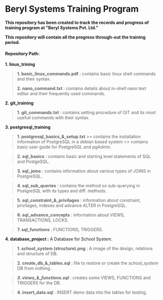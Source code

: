 # Beryl Systems Training Program

**This repository has been created to track the records and progress of training program at "Beryl Systems Pvt. Ltd."**

**This repository will contain all the progress through-out the training period.**

#### Repository Path:

**1. linux_trining**

  >  **1. basic_linux_commands.pdf** : contains basic linux shell commands and their syntax.
  >  
  >  **2. nano_command.txt**         : contains details about in-shell nano text editor and their frequently used commands.

**2. git_training**

  >  **1. git_commands.txt**          : contains setting procedure of GIT and its most usefull commands with their syntax.

**3. postgresql_training**

  >  **1. postgresql_basics_&_setup.txt**
                    >> contains the installation information of PostgreSQL in a debian based system
                    >> contains basic user guide for PostgreSQL and pgAdmin.
    
  >  **2. sql_basics**                : contains basic and starting level statements of SQL and PostgeSQL.

  >  **3. sql_joins**                 : contains information about various types of JOINS in PostgreSQL.

  >  **4. sql_sub_queries**           : contains the method os sub-querying in PostgreSQL with its types and diff. methods.

  >  **5. sql_constraint_&_privilages** : information about constraint, privilages, indexes and advance ALTER in PostgreSQL.

  >  **6. sql_advance_concepts**       : information about VIEWS, TRANSACTIONS, LOCKS.

  >  **7. sql_functions**               : FUNCTIONS, TRIGGERS.

**4. database_project :** A Database for School System.

  >  **1. school_system (structure).png** : A image of the design, relations and structure of DB.

  >  **2. create_db_&_tables.sql**        : file to restore or create the *school_system* DB from nothing.
    
  >  ***3. views_&_functions.sql***       : creates some VIEWS, FUNCTIONS and TRIGGERS for the DB.

  >  **4. insert_data.sql**               : INSERT demo data into the tables for testing.




